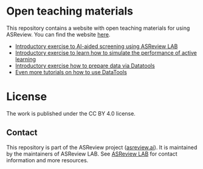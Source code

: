 # Open teaching materials

This repository contains a website with open teaching materials for using ASReview. You can find the website [here](https://asreview.github.io/asreview-academy/).


- [Introductory exercise to AI-aided screening using ASReview LAB](https://github.com/asreview/asreview-academy/blob/main/ASReviewLAB.qmd)
- [Introductory exercise to learn how to simulate the performance of active learning](https://github.com/asreview/asreview-academy/blob/main/simulation.qmd)
- [Introductory exercise how to prepare data via Datatools](https://github.com/asreview/asreview-academy/blob/main/datatools.qmd)
- [Even more tutorials on how to use DataTools](https://github.com/asreview/asreview-datatools/blob/master/Tutorials.md)

# License 

The work is published under the CC BY 4.0 license.

## Contact

This repository is part of the ASReview project ([asreview.ai](https://asreview.ai)). It is maintained by the
maintainers of ASReview LAB. See [ASReview
LAB](https://github.com/asreview/asreview) for contact information and more
resources.

